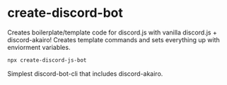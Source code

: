 # create-discord-bot
Creates boilerplate/template code for discord.js with vanilla discord.js + discord-akairo! Creates template commands and sets everything up with enviorment variables.

```bash
npx create-discord-js-bot
```

Simplest discord-bot-cli that includes discord-akairo.